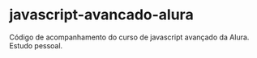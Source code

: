 # javascript-avancado-alura
Código de acompanhamento do curso de javascript avançado da Alura. Estudo pessoal.
